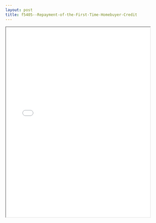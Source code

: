 ```yaml
---
layout: post
title: f5405--Repayment-of-the-First-Time-Homebuyer-Credit
---
```


<div class="pdf-container">
<iframe src="/ea/_pdf-2-md/f5405--Repayment-of-the-First-Time-Homebuyer-Credit.pdf" height="600" width="90%" allowFullScreen="true"></iframe>
</div>

